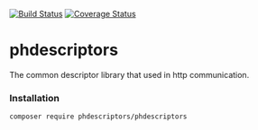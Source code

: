 
[![Build Status](https://travis-ci.org/ouranoshong/phdescriptors.svg?branch=master)](https://travis-ci.org/ouranoshong/phdescriptors)
[![Coverage Status](https://coveralls.io/repos/github/ouranoshong/phdescriptors/badge.svg?branch=master)](https://coveralls.io/github/ouranoshong/phdescriptors?branch=master)

# phdescriptors
The common descriptor library that used in http communication.


### Installation
```bash
composer require phdescriptors/phdescriptors
```
